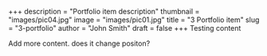 +++
description = "Portfolio item description"
thumbnail = "images/pic04.jpg"
image = "images/pic01.jpg"
title = "3 Portfolio item"
slug = "3-portfolio"
author = "John Smith"
draft = false
+++
Testing content


Add more content.  does it change positon?
